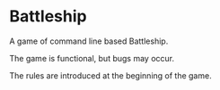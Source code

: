 # Battleship
A game of command line based Battleship.

The game is functional, but bugs may occur.

The rules are introduced at the beginning of the game.
